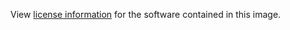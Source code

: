 View [license information](https://github.com/TeamSpeak-Systems/teamspeak-linux-docker-images/blob/master/LICENSE) for the software contained in this image.
